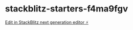 # stackblitz-starters-f4ma9fgv

[Edit in StackBlitz next generation editor ⚡️](https://stackblitz.com/~/github.com/ivanjv4/stackblitz-starters-f4ma9fgv)